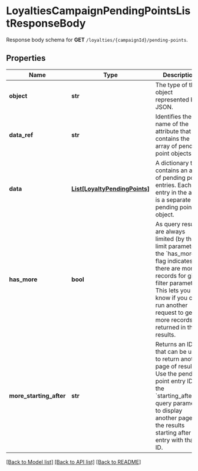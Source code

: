 # LoyaltiesCampaignPendingPointsListResponseBody

Response body schema for **GET** `/loyalties/{campaignId}/pending-points`.

## Properties

Name | Type | Description | Notes
------------ | ------------- | ------------- | -------------
**object** | **str** | The type of the object represented by JSON. | [optional] [default to 'list']
**data_ref** | **str** | Identifies the name of the attribute that contains the array of pending point objects. | [optional] [default to 'data']
**data** | [**List[LoyaltyPendingPoints]**](LoyaltyPendingPoints.md) | A dictionary that contains an array of pending point entries. Each entry in the array is a separate pending point object. | [optional] 
**has_more** | **bool** | As query results are always limited (by the limit parameter), the &#x60;has_more&#x60; flag indicates if there are more records for given filter parameters. This lets you know if you can run another request to get more records returned in the results. | [optional] 
**more_starting_after** | **str** | Returns an ID that can be used to return another page of results. Use the pending point entry ID in the &#x60;starting_after_id&#x60; query parameter to display another page of the results starting after the entry with that ID. | [optional] 

[[Back to Model list]](../README.md#documentation-for-models) [[Back to API list]](../README.md#documentation-for-api-endpoints) [[Back to README]](../README.md)


